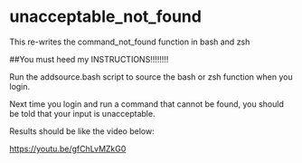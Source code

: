 # unacceptable_not_found
This re-writes the command_not_found function in bash and zsh 

##You must heed my INSTRUCTIONS!!!!!!!!

Run the addsource.bash script to source the bash or zsh function when you login.

Next time you login and run a command that cannot be found, you should be told that your input is unacceptable.

Results should be like the video below:

https://youtu.be/gfChLvMZkG0
